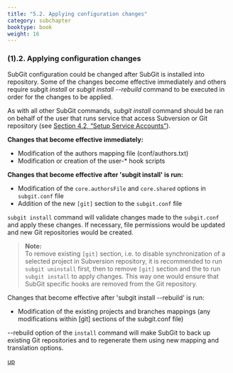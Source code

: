 ```yaml
---
title: "5.2. Applying configuration changes"
category: subchapter
booktype: book
weight: 16
---
```


###  (1).2. Applying configuration changes

SubGit configuration could be changed after SubGit is installed into repository. Some of the changes become effective immediately and others require subgit *install* or *subgit install --rebuild* command to be executed in order for the changes to be applied.

As with all other SubGit commands, *subgit install* command should be ran on behalf of the user that runs service that access Subversion or Git repository (see [Section 4.2, “Setup Service Accounts”](#9)).

**Changes that become effective immediately:**

+ Modification of the authors mapping file (conf/authors.txt)
+ Modification or creation of the user-\* hook scripts

**Changes that become effective after 'subgit install' is run:**

+ Modification of the `core.authorsFile` and `core.shared` options in `subgit.conf` file
+ Addition of the new `[git]` section to the `subgit.conf` file

`subgit install` command will validate changes made to the `subgit.conf` and apply these changes. If necessary, file permissions would be updated and new Git repositories would be created.

> **Note:**<br>
> To remove existing `[git]` section, i.e. to disable synchronization of a selected project in Subversion repository, it is recommended to run `subgit uninstall` first, then to remove `[git]` section and the to run `subgit install` to apply changes. This way one would ensure that SubGit specific hooks are removed from the Git repository.

Changes that become effective after 'subgit install --rebuild' is run:

+ Modification of the existing projects and branches mappings (any modifications within [git] sections of the subgit.conf file)

--rebuild option of the `install` command will make SubGit to back up existing Git repositories and to regenerate them using new mapping and translation options.

[up](#up)